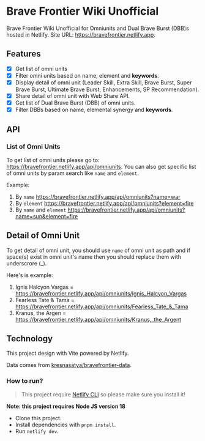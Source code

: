 # Brave Frontier Wiki Unofficial

Brave Frontier Wiki Unofficial for Omniunits and Dual Brave Burst (DBB)s hosted in Netlify. 
Site URL: https://bravefrontier.netlify.app.

## Features

- [x] Get list of omni units
- [x] Filter omni units based on name, element and **keywords**.
- [x] Display detail of omni unit (Leader Skill, Extra Skill, Brave Burst, Super Brave Burst, Ultimate Brave Burst, Enhancements, SP Recommendation).
- [x] Share detail of omni unit with Web Share API.
- [x] Get list of Dual Brave Burst (DBB) of omni units.
- [x] Filter DBBs based on name, elemental synergy and **keywords**.

## API

### List of Omni Units

To get list of omni units please go to: https://bravefrontier.netlify.app/api/omniunits. You can also get specific list of omni units by param search like `name` and `element`.

Example:

1. By `name` https://bravefrontier.netlify.app/api/omniunits?name=war
2. By `element` https://bravefrontier.netlify.app/api/omniunits?element=fire
3. By `name` and `element` https://bravefrontier.netlify.app/api/omniunits?name=sun&element=fire

## Detail of Omni Unit

To get detail of omni unit, you should use `name` of omni unit as path and if space(s) exist in omni unit's name then you should replace them with underscrore (_).

Here's is example:

1. Ignis Halcyon Vargas = https://bravefrontier.netlify.app/api/omniunits/Ignis_Halcyon_Vargas
2. Fearless Tate & Tama = https://bravefrontier.netlify.app/api/omniunits/Fearless_Tate_&_Tama
3. Kranus, the Argen = https://bravefrontier.netlify.app/api/omniunits/Kranus,_the_Argent

## Technology

This project design with Vite powered by Netlify.

Data comes from [kresnasatya/bravefrontier-data](https://github.com/kresnasatya/bravefrontier-data).

### How to run?

> This project require [Netlify CLI](https://cli.netlify.com/netlify-dev/) so please make sure you install it!

**Note: this project requires Node JS version 18**
- Clone this project.
- Install dependencies with `pnpm install`.
- Run `netlify dev`.